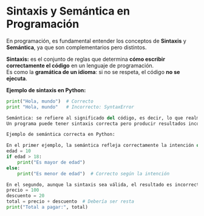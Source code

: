 # Sintaxis y Semántica en Programación

En programación, es fundamental entender los conceptos de **Sintaxis** y **Semántica**, ya que son complementarios pero distintos.

**Sintaxis:** es el conjunto de reglas que determina **cómo escribir correctamente el código** en un lenguaje de programación.  
Es como la **gramática de un idioma**: si no se respeta, el código **no se ejecuta**.  

**Ejemplo de sintaxis en Python:**

```python
print("Hola, mundo")  # Correcto
print "Hola, mundo"   # Incorrecto: SyntaxError

Semántica: se refiere al significado del código, es decir, lo que realmente hace cuando se ejecuta.
Un programa puede tener sintaxis correcta pero producir resultados incorrectos si la semántica falla.

Ejemplo de semántica correcta en Python:

En el primer ejemplo, la semántica refleja correctamente la intención del desarrollador.
edad = 10
if edad > 18:
    print("Es mayor de edad")
else:
    print("Es menor de edad")  # Correcto según la intención

En el segundo, aunque la sintaxis sea válida, el resultado es incorrecto porque la operación no cumple la intención lógica.
precio = 100
descuento = 20
total = precio + descuento  # Debería ser resta
print("Total a pagar:", total)

